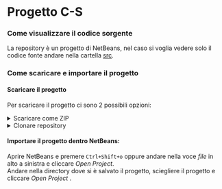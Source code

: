 # Progetto C-S

### Come visualizzare il codice sorgente
La repository è un progetto di NetBeans, nel caso si voglia vedere solo il codice fonte andare nella cartella [src](https://github.com/LeonardoCampoverde/C-S/tree/main/src).

### Come scaricare e importare il progetto
#### Scaricare il progetto

Per scaricare il progetto ci sono 2 possibili opzioni:

<details>
<summary>
Scaricare come ZIP
</summary>

Fare click nel pulsante verde " *code* " cliccare la voce " *download ZIP* ", o cliccare il seguente [link](https://github.com/LeonardoCampoverde/C-S/archive/refs/heads/main.zip) per lo stesso risultato.  
Decomprimere il file dopo averlo installato.
</details>
<details>
<summary>
Clonare repository
</summary>

Per clonare la repository da terminale si può utilizzare il seguente comando:
```
git clone https://github.com/LeonardoCampoverde/C-S.git
```
Su windows c'è bisogno del git bash per fare in modo che il comando funzioni.

</details>

#### Importare il progetto dentro NetBeans:
Aprire NetBeans e premere `Ctrl+Shift+o` oppure andare nella voce *file* in alto a sinistra e cliccare *Open Project*.  
Andare nella directory dove si è salvato il progetto, sciegliere il progetto e cliccare *Open Project* .

